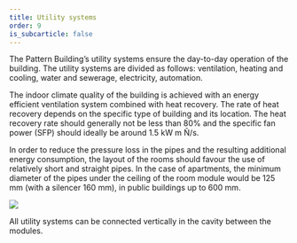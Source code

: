 ```yaml
---
title: Utility systems
order: 9
is_subcarticle: false
---
```

The Pattern Building’s utility systems ensure the day-to-day operation of the building. The utility systems are divided as follows: ventilation, heating and cooling, water and sewerage, electricity, automation.

The indoor climate quality of the building is achieved with an energy efficient ventilation system combined with heat recovery. The rate of heat recovery depends on the specific type of building and its location. The heat recovery rate should generally not be less than 80% and the specific fan power (SFP) should ideally be around 1.5 kW m Ñ/s.

In order to reduce the pressure loss in the pipes and the resulting additional energy consumption, the layout of the rooms should favour the use of relatively short and straight pipes. In the case of apartments, the minimum diameter of the pipes under the ceiling of the room module would be 125 mm (with a silencer 160 mm), in public buildings up to 600 mm.

![](https://res.cloudinary.com/patternbuildings/image/upload/v1595350584/docs/PatternBuildings_Utilities_mn5nrl.jpg)

All utility systems can be connected vertically in the cavity between the modules.